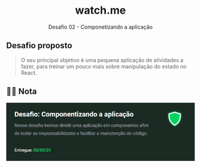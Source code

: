 <h1 align="center">
  watch.me
</h1>

<p align="center">
Desafio 02 - Componetizando a aplicação
</p>

## Desafio proposto

> O seu principal objetivo é uma pequena aplicação de atividades a fazer, para treinar um pouco mais sobre manipulação do estado no React.

## 👨‍🎓 Nota
<img src="./assets/grade-desafio2.png" alt="Nota do desafio">
